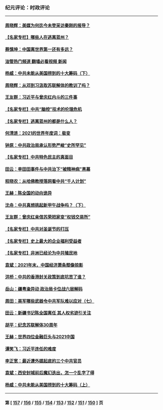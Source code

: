 ### 纪元评论：时政评论
---
#### [周晓辉：美媒为何迄今未登采访秦刚的报导？](../../pages/nsc1025/n13460893.md?12300330) 
#### [【名家专栏】哪些人在逃离蓝州？](../../pages/nsc1025/n13466256.md?12300330) 
#### [蔡慎坤：中国离世界第一还有多远？](../../pages/nsc1025/n13466203.md?12300330) 
#### [油管热门频道 翻墙必看视频 新闻](ok?12300330)
#### [杨威：中共未能从美国捞到的十大筹码（下）](../../pages/nsc1025/n13465820.md?12300330) 
#### [周晓辉：从邓到习汲取苏联解体的教训了吗？](../../pages/nsc1025/n13465212.md?12300330) 
#### [王友群：习近平与曾庆红内斗的三件事](../../pages/nsc1025/n13465503.md?12300330) 
#### [【名家专栏】中共“脑控”技术的伦理危机](../../pages/nsc1025/n13464719.md?12300330) 
#### [【名家专栏】逃离蓝州的都是什么人？](../../pages/nsc1025/n13465344.md?12300330) 
#### [何清涟：2021的世界年度词：极变](../../pages/nsc1025/n13465080.md?12300330) 
#### [钟原：中共政治局承认形势严峻“史所罕见”](../../pages/nsc1025/n13465030.md?12300330) 
#### [【名家专栏】中共特色民主的真面目](../../pages/nsc1025/n13462519.md?12300330) 
#### [田云：李田田事件与中共治下“被精神病”黑幕](../../pages/nsc1025/n13463912.md?12300330) 
#### [程晓农：从哈佛教授落网看中共“千人计划”](../../pages/nsc1025/n13463618.md?12300330) 
#### [王赫：陈全国的动向诡异](../../pages/nsc1025/n13463029.md?12300330) 
#### [沈舟：中共真想挑起新甲午战争吗？（下）](../../pages/nsc1025/n13463112.md?12300330) 
#### [王友群：曾庆红亲信苏荣把家变“权钱交易所”](../../pages/nsc1025/n13463003.md?12300330) 
#### [【名家专栏】中共对圣诞节的打压](../../pages/nsc1025/n13462720.md?12300330) 
#### [【名家专栏】史上最大的企业福利受益者](../../pages/nsc1025/n13460538.md?12300330) 
#### [【名家专栏】非洲已经沦为中共殖民地](../../pages/nsc1025/n13460616.md?12300330) 
#### [袁斌：2021年末，中国经济萧条颓像掠影](../../pages/nsc1025/n13462112.md?12300330) 
#### [洪桥：中共的香港封关政策到底坑苦了谁？](../../pages/nsc1025/n13461922.md?12300330) 
#### [岳山：疆粤渝异动 政治局卡位战六层解码](../../pages/nsc1025/n13461412.md?12300330) 
#### [周田：美军哪些武器令中共军队难以应对（七）](../../pages/nsc1025/n13460901.md?12300330) 
#### [田云：新疆书记陈全国离任 其人权劣迹引关注](../../pages/nsc1025/n13460255.md?12300330) 
#### [胡平：纪念苏联解体30周年](../../pages/nsc1025/n13460548.md?12300330) 
#### [王赫：世界四位金融巨头与2021中国](../../pages/nsc1025/n13460277.md?12300330) 
#### [谭笑飞：习近平连任的难度](../../pages/nsc1025/n13460424.md?12300330) 
#### [李正宽：最近遭外媒起底的三个中共官员](../../pages/nsc1025/n13460328.md?12300330) 
#### [袁斌：西安封城前后魔幻迭出，怎一个乱字了得](../../pages/nsc1025/n13460353.md?12300330) 
#### [杨威：中共未能从美国捞到的十大筹码（上）](../../pages/nsc1025/n13460195.md?12300330) 

---
#### 第 [ [157](./157.md?12300330) / [156](./156.md?12300330) / [155](./155.md?12300330) / [154](./154.md?12300330) / [153](./153.md?12300330) / [152](./152.md?12300330) / [151](./151.md?12300330) / [150](./150.md?12300330) ] 页
